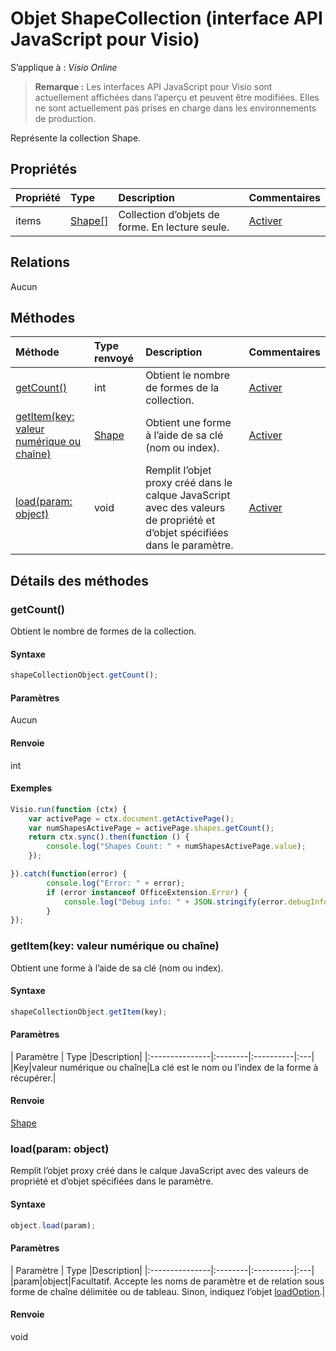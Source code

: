 # <a name="shapecollection-object-javascript-api-for-visio"></a>Objet ShapeCollection (interface API JavaScript pour Visio)

S’applique à : _Visio Online_
>**Remarque :** Les interfaces API JavaScript pour Visio sont actuellement affichées dans l’aperçu et peuvent être modifiées. Elles ne sont actuellement pas prises en charge dans les environnements de production.

Représente la collection Shape.

## <a name="properties"></a>Propriétés

| Propriété     | Type   |Description| Commentaires|
|:---------------|:--------|:----------|:---|
|items|[Shape[]](shape.md)|Collection d’objets de forme. En lecture seule.|[Activer](https://github.com/OfficeDev/office-js-docs/issues/new?title=Visio-shapeCollection-items)|

## <a name="relationships"></a>Relations
Aucun


## <a name="methods"></a>Méthodes

| Méthode           | Type renvoyé    |Description| Commentaires|
|:---------------|:--------|:----------|:---|
|[getCount()](#getcount)|int|Obtient le nombre de formes de la collection.|[Activer](https://github.com/OfficeDev/office-js-docs/issues/new?title=Visio-shapeCollection-getCount)|
|[getItem(key: valeur numérique ou chaîne)](#getitemkey-number-or-string)|[Shape](shape.md)|Obtient une forme à l’aide de sa clé (nom ou index).|[Activer](https://github.com/OfficeDev/office-js-docs/issues/new?title=Visio-shapeCollection-getItem)|
|[load(param: object)](#loadparam-object)|void|Remplit l’objet proxy créé dans le calque JavaScript avec des valeurs de propriété et d’objet spécifiées dans le paramètre.|[Activer](https://github.com/OfficeDev/office-js-docs/issues/new?title=Visio-shapeCollection-load)|

## <a name="method-details"></a>Détails des méthodes


### <a name="getcount"></a>getCount()
Obtient le nombre de formes de la collection.

#### <a name="syntax"></a>Syntaxe
```js
shapeCollectionObject.getCount();
```

#### <a name="parameters"></a>Paramètres
Aucun

#### <a name="returns"></a>Renvoie
int

#### <a name="examples"></a>Exemples
```js
Visio.run(function (ctx) { 
    var activePage = ctx.document.getActivePage();
    var numShapesActivePage = activePage.shapes.getCount();
    return ctx.sync().then(function () {
        console.log("Shapes Count: " + numShapesActivePage.value);
    });

}).catch(function(error) {
        console.log("Error: " + error);
        if (error instanceof OfficeExtension.Error) {
            console.log("Debug info: " + JSON.stringify(error.debugInfo));
        }
});
```

### <a name="getitemkey-number-or-string"></a>getItem(key: valeur numérique ou chaîne)
Obtient une forme à l’aide de sa clé (nom ou index).

#### <a name="syntax"></a>Syntaxe
```js
shapeCollectionObject.getItem(key);
```

#### <a name="parameters"></a>Paramètres
| Paramètre    | Type   |Description|
|:---------------|:--------|:----------|:---|
|Key|valeur numérique ou chaîne|La clé est le nom ou l’index de la forme à récupérer.|

#### <a name="returns"></a>Renvoie
[Shape](shape.md)

### <a name="loadparam-object"></a>load(param: object)
Remplit l’objet proxy créé dans le calque JavaScript avec des valeurs de propriété et d’objet spécifiées dans le paramètre.

#### <a name="syntax"></a>Syntaxe
```js
object.load(param);
```

#### <a name="parameters"></a>Paramètres
| Paramètre    | Type   |Description|
|:---------------|:--------|:----------|:---|
|param|object|Facultatif. Accepte les noms de paramètre et de relation sous forme de chaîne délimitée ou de tableau. Sinon, indiquez l’objet [loadOption](loadoption.md).|

#### <a name="returns"></a>Renvoie
void
